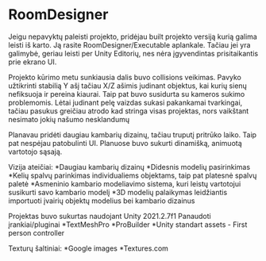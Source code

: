 # RoomDesigner

Jeigu nepavyktų paleisti projekto, pridėjau built projekto versiją kurią galima leisti iš karto. Ją rasite RoomDesigner/Executable aplankale. Tačiau jei yra galimybė, geriau leisti per Unity Editorių, nes nėra įgyvendintas prisitaikantis prie ekrano UI. 

Projekto kūrimo metu sunkiausia dalis buvo collisions veikimas. Pavyko užtikrinti stabilią Y ašį tačiau X/Z ašimis judinant objektus, kai kurių sienų nefiksuoja ir pereina kiaurai.
Taip pat buvo susidurta su kameros sukimo problemomis. Lėtai judinant pelę vaizdas sukasi pakankamai tvarkingai, tačiau pasukus greičiau atrodo kad stringa visas projektas, nors vaikštant nesimato jokių našumo nesklandumų

Planavau pridėti daugiau kambarių dizainų, tačiau truputį pritrūko laiko.
Taip pat nespėjau patobulinti UI. Planuose buvo sukurti dinamišką, animuotą vartotojo sąsają.

Vizija ateičiai:
	*Daugiau kambarių dizainų
	*Didesnis modelių pasirinkimas
	*Kelių spalvų parinkimas individualiems objektams, taip pat platesnė spalvų paletė
	*Asmeninio kambario modeliavimo sistema, kuri leistų vartotojui susikurti savo kambario modelį
	*3D modelių palaikymas leidžiantis importuoti įvairių objektų modelius bei kambario dizainus

Projektas buvo sukurtas naudojant Unity 2021.2.7f1
Panaudoti įrankiai/pluginai
	*TextMeshPro
	*ProBuilder
	*Unity standart assets - First person controller

Texturų šaltiniai:
 	*Google images
	*Textures.com

